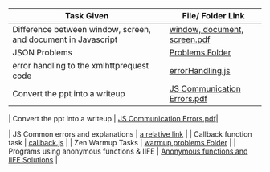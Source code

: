
| Task Given | File/ Folder Link |
| ------------- | ------------- |
| Difference between window, screen, and document in Javascript  | [window, document, screen.pdf](https://github.com/Vsanku01/JavaScript-Foundation/blob/master/Day4-08-09/Window%2C%20Document%2C%20Screen.pdf)  |
| JSON Problems   | [Problems Folder](https://github.com/Vsanku01/JavaScript-Foundation/tree/master/Day4-08-09/JS%20Objects)  |
| error handling to the xmlhttprequest code | [errorHandling.js](https://github.com/Vsanku01/JavaScript-Foundation/blob/master/Day4-08-09/errorHandlingRequest.js)  |
| Convert the ppt into a writeup | [JS Communication Errors.pdf](https://github.com/Vsanku01/JavaScript-Foundation/blob/master/Day4-08-09/Communication%20Errors_.pdf)|

| Convert the ppt into a writeup | [JS Communication Errors.pdf](https://github.com/Vsanku01/JavaScript-Foundation/blob/master/Day4-08-09/Communication%20Errors_.pdf)|





| JS Common errors and explanations | [a relative link](https://github.com/Vsanku01/JavaScript-Foundation/blob/master/Day4-08-09/Find%20the%20fix.pdf) |
| Callback function task | [callback.js](https://github.com/Vsanku01/JavaScript-Foundation/blob/master/Day4-08-09/callbackTask.js)  |
| Zen Warmup Tasks | [warmup problems Folder](https://github.com/Vsanku01/JavaScript-Foundation/tree/master/Day4-08-09/WarmupTasks)  |
| Programs using anonymous functions & IIFE | [Anonymous functions and IIFE Solutions](https://github.com/Vsanku01/JavaScript-Foundation/tree/master/Day4-08-09/Anonymous%20Function%20and%20IIFE)  |
